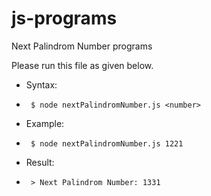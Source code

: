 # js-programs
Next Palindrom Number programs

Please run this file as given below.
 * Syntax:
 *      $ node nextPalindromNumber.js <number>
 * Example:
 *      $ node nextPalindromNumber.js 1221
 * Result:
 *      > Next Palindrom Number: 1331
